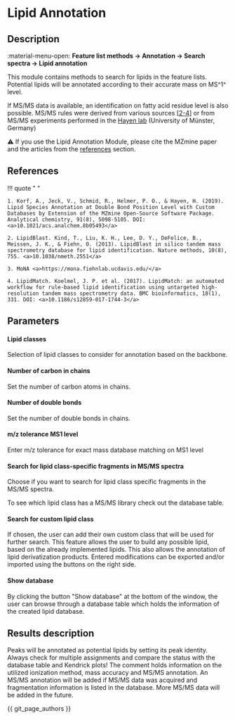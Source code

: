 # **Lipid Annotation**

## **Description**

:material-menu-open: **Feature list methods → Annotation → Search spectra → Lipid annotation**

This module contains methods to search for lipids in the feature lists. Potential lipids will be annotated according to their accurate mass on MS^1^ level. 

If MS/MS data is available, an identification on fatty acid residue level is also possible. MS/MS rules were derived from various sources [[2-4](#references)] or from MS/MS experiments performed in the [Hayen lab](https://www.uni-muenster.de/Chemie.ac/en/hayen/) (University of Münster, Germany)

:warning: If you use the Lipid Annotation Module, please cite the MZmine paper and the articles from the [references](#references) section.

## **References**

!!! quote " "

    1. Korf, A., Jeck, V., Schmid, R., Helmer, P. O., & Hayen, H. (2019). Lipid Species Annotation at Double Bond Position Level with Custom Databases by Extension of the MZmine Open-Source Software Package. Analytical chemistry, 91(8), 5098-5105. DOI: <a>10.1021/acs.analchem.8b05493</a>

    2. LipidBlast. Kind, T., Liu, K. H., Lee, D. Y., DeFelice, B., Meissen, J. K., & Fiehn, O. (2013). LipidBlast in silico tandem mass spectrometry database for lipid identification. Nature methods, 10(8), 755. <a>10.1038/nmeth.2551</a>

    3. MoNA <a>https://mona.fiehnlab.ucdavis.edu/</a>

    4. LipidMatch. Koelmel, J. P. et al. (2017). LipidMatch: an automated workflow for rule-based lipid identification using untargeted high-resolution tandem mass spectrometry data. BMC bioinformatics, 18(1), 331. DOI: <a>10.1186/s12859-017-1744-3</a>

## **Parameters**

#### **Lipid classes**

Selection of lipid classes to consider for annotation based on the backbone.

#### **Number of carbon in chains**

Set the number of carbon atoms in chains.

#### **Number of double bonds**

Set the number of double bonds in chains.

#### **m/z tolerance MS1 level**

Enter m/z tolerance for exact mass database matching on MS1 level

#### **Search for lipid class-specific fragments in MS/MS spectra**

Choose if you want to search for lipid class specific fragments in the MS/MS spectra. 

To see which lipid class has a MS/MS library check out the database table.

#### **Search for custom lipid class**

If chosen, the user can add their own custom class that will be used for further search. This feature allows the user to build any possible lipid, based on the already implemented lipids. This also allows the annotation of lipid derivatization products. Entered modifications can be exported and/or imported using the buttons on the right side.

#### **Show database**

By clicking the button "Show database" at the bottom of the window, the user can browse through a database table which holds the information of the created lipid database.

[//]: # (TODO Leave commented until bug is fixed)
[//]: # (All lipids are displayed in two Kendrick mass plots &#40;KMD CH2 left, KMD H right&#41;. Lipids that interfere in the selcted m/z window are marked yellow, isobaric lipids are marked red. The others are displayed green.)

[//]: # (TODO Add the plots)


## **Results description**

Peaks will be annotated as potential lipids by setting its peak identity. Always check for multiple assignments and compare the status with the database table and Kendrick plots! The comment holds information on the utilized ionization method, mass accuracy and MS/MS annotation. An MS/MS annotation will be added if MS/MS data was acquired and fragmentation information is listed in the database. More MS/MS data will be added in the future.

{{ git_page_authors }}